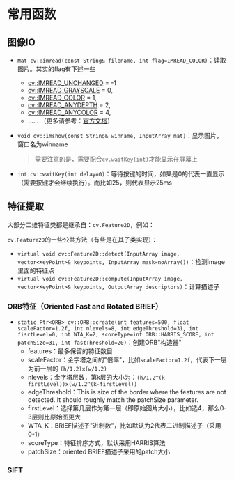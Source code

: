 # 常用函数

## 图像IO

- `Mat cv::imread(const String& filename, int flag=IMREAD_COLOR)`：读取图片。其实的flag有下述一些

  - [cv::IMREAD_UNCHANGED](https://docs.opencv.org/3.4.5/d4/da8/group__imgcodecs.html#gga61d9b0126a3e57d9277ac48327799c80aeddd67043ed0df14f9d9a4e66d2b0708) = -1
  - [cv::IMREAD_GRAYSCALE](https://docs.opencv.org/3.4.5/d4/da8/group__imgcodecs.html#gga61d9b0126a3e57d9277ac48327799c80ae29981cfc153d3b0cef5c0daeedd2125) = 0, 
  - [cv::IMREAD_COLOR](https://docs.opencv.org/3.4.5/d4/da8/group__imgcodecs.html#gga61d9b0126a3e57d9277ac48327799c80af660544735200cbe942eea09232eb822) = 1, 
  - [cv::IMREAD_ANYDEPTH](https://docs.opencv.org/3.4.5/d4/da8/group__imgcodecs.html#gga61d9b0126a3e57d9277ac48327799c80a0b486c93c25e8a0b0712681bb7254c18) = 2, 
  - [cv::IMREAD_ANYCOLOR](https://docs.opencv.org/3.4.5/d4/da8/group__imgcodecs.html#gga61d9b0126a3e57d9277ac48327799c80ab6573b69300c092b61800222fe555953) = 4, 
  - ...... （更多请参考：[官方文档](https://docs.opencv.org/3.4.5/d4/da8/group__imgcodecs.html)）

- `void cv::imshow(const String& winname, InputArray mat)`：显示图片，窗口名为winname

  > 需要注意的是，需要配合`cv.waitKey(int)`才能显示在屏幕上

- `int cv::waitKey(int delay=0)`：等待按键的时间，如果是0的代表一直显示（需要按键才会继续执行）。而比如25，则代表显示25ms



## 特征提取

大部分二维特征类都是继承自：`cv.Feature2D`，例如：



`cv.Feature2D`的一些公共方法（有些是在其子类实现）：

- `virtual void cv::Feature2D::detect(InputArray image, vector<KeyPoint>& keypoints, InputArray mask=noArray())`：检测image里面的特征点
- `virtual void cv::Feature2D::compute(InputArray image, vector<KeyPoint>& keypoints, OutputArray descriptors)`：计算描述子

### ORB特征（Oriented Fast and Rotated BRIEF）

- `static Ptr<ORB> cv::ORB::create(int features=500, float scaleFactor=1.2f, int nlevels=8, int edgeThreshold=31, int fisrtLevel=0, int WTA_K=2, scoreType=int ORB::HARRIS_SCORE, int patchSize=31, int fastThreshold=20)`：创建ORB"构造器"
  - features：最多保留的特征数目
  - scaleFactor：金字塔之间的"倍率"，比如`scaleFactor=1.2f`，代表下一层为前一层的 `(h/1.2)x(w/1.2)`
  - nlevels：金字塔层数，第k层的大小为：`(h/1.2^(k-firstLevel))x(w/1.2^(k-firstLevel))`
  - edgeThreshold：This is size of the border where the features are not detected. It should roughly match the patchSize parameter.
  - firstLevel：选择第几层作为第一层（即原始图片大小），比如选4，那么0-3层则比原始图更大
  - WTA_K：BRIEF描述子"进制数"，比如默认为2代表二进制描述子（采用0-1）
  - scoreType：特征排序方式，默认采用HARRIS算法
  - patchSize：oriented BRIEF描述子采用的patch大小

### SIFT



